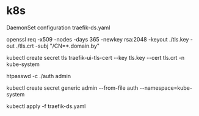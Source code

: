 # k8s

DaemonSet configuration traefik-ds.yaml

openssl req -x509 -nodes -days 365 -newkey rsa:2048 -keyout ./tls.key -out ./tls.crt -subj "/CN=*.domain.by"

kubectl create secret tls traefik-ui-tls-cert --key tls.key --cert tls.crt -n kube-system


htpasswd -c ./auth admin

kubectl create secret generic admin --from-file auth --namespace=kube-system


kubectl apply -f traefik-ds.yaml

